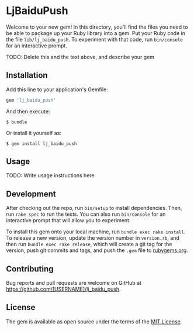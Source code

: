 # LjBaiduPush

Welcome to your new gem! In this directory, you'll find the files you need to be able to package up your Ruby library into a gem. Put your Ruby code in the file `lib/lj_baidu_push`. To experiment with that code, run `bin/console` for an interactive prompt.

TODO: Delete this and the text above, and describe your gem

## Installation

Add this line to your application's Gemfile:

```ruby
gem 'lj_baidu_push'
```

And then execute:

    $ bundle

Or install it yourself as:

    $ gem install lj_baidu_push

## Usage

TODO: Write usage instructions here

## Development

After checking out the repo, run `bin/setup` to install dependencies. Then, run `rake spec` to run the tests. You can also run `bin/console` for an interactive prompt that will allow you to experiment.

To install this gem onto your local machine, run `bundle exec rake install`. To release a new version, update the version number in `version.rb`, and then run `bundle exec rake release`, which will create a git tag for the version, push git commits and tags, and push the `.gem` file to [rubygems.org](https://rubygems.org).

## Contributing

Bug reports and pull requests are welcome on GitHub at https://github.com/[USERNAME]/lj_baidu_push.


## License

The gem is available as open source under the terms of the [MIT License](http://opensource.org/licenses/MIT).

